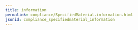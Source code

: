 ```yaml
---
title: information
permalink: compliance/SpecifiedMaterial.information.html
jsonid: compliance_specifiedmaterial_information
---
```

